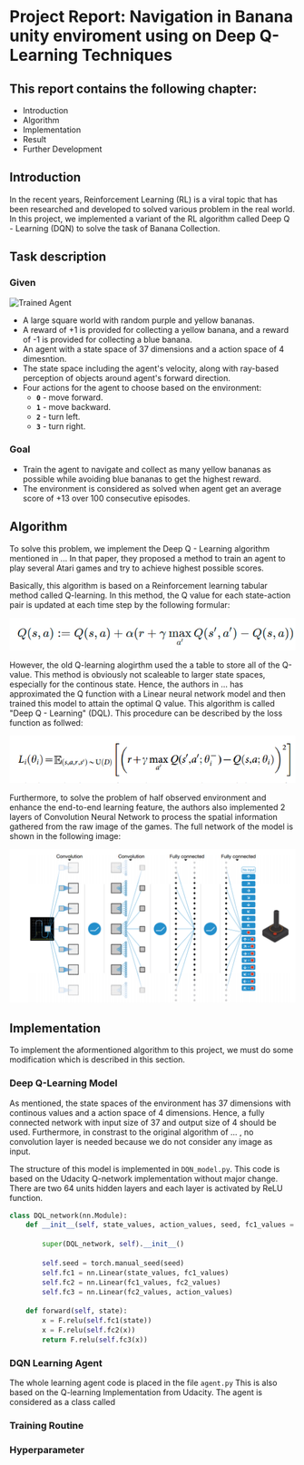 
[//]: # (Image References)

[image1]: https://user-images.githubusercontent.com/10624937/42135619-d90f2f28-7d12-11e8-8823-82b970a54d7e.gif "Trained Agent"
[image2]: Q_learning.png "Q_learning"
# Project Report: Navigation in Banana unity enviroment using on Deep Q-Learning Techniques

## This report contains the following chapter:
* Introduction
* Algorithm
* Implementation
* Result
* Further Development

## Introduction

In the recent years, Reinforcement Learning (RL) is a viral topic that has been researched and developed to solved various problem in the real world. In this project, we implemented a variant of the RL algorithm called Deep Q - Learning (DQN) to solve the task of Banana Collection. 

## Task description
### Given
![Trained Agent][image1]
* A large square world with random purple and yellow bananas.
* A reward of +1 is provided for collecting a yellow banana, and a reward of -1 is provided for collecting a blue banana.
* An agent with a state space of 37 dimensions and a action space of 4 dimesntion. 
* The state space including the agent's velocity, along with ray-based perception of objects around agent's forward direction.
* Four actions for the agent to choose based on the environment:
    - **`0`** - move forward.
    - **`1`** - move backward.
    - **`2`** - turn left.
    - **`3`** - turn right.

### Goal
* Train the agent to navigate and collect as many yellow bananas as possible while avoiding blue bananas to get the highest reward. 
* The environment is considered as solved when agent get an average score of +13 over 100 consecutive episodes.

## Algorithm
To solve this problem, we implement the Deep Q - Learning algorithm mentioned in ... In that paper, they proposed a method to train an agent to play several Atari games and try to achieve highest possible scores. 

Basically, this algorithm is based on a Reinforcement learning tabular method called Q-learning. In this method, the Q value for each state-action pair is updated at each time step by the following formular:

![Q_learning_formular](Asset/Q_learning.png)

However, the old Q-learning alogirthm used the a table to store all of the Q-value. This method is obviously not scaleable to larger state spaces, especially for the continous state. Hence, the authors in ... has approximated the Q function with a Linear neural network model and then trained this model to attain the optimal Q value. This algorithm is called "Deep Q - Learning" (DQL). This procedure can be described by the loss function as follwed:

![DQL Loss Function](Asset/DQL.png)

Furthermore, to solve the problem of half observed environment and enhance the end-to-end learning feature, the authors also implemented 2 layers of Convolution Neural Network to process the spatial information gathered from the raw image of the games. The full network of the model is shown in the following image:

![Model](Asset/CNN.png)

## Implementation

To implement the aformentioned algorithm to this project, we must do some modification which is described in this section. 

### Deep Q-Learning Model

As mentioned, the state spaces of the environment has 37 dimensions with continous values and a action space of 4 dimensions. Hence, a fully connected network with input size of 37 and output size of 4 should be used. Furthermore, in constrast to the original algorithm of ... , no convolution layer is needed because we do not consider any image as input. 

The structure of this model is implemented in `DQN_model.py`. This code is based on the Udacity Q-network implementation without major change. There are two 64 units hidden layers and each layer is activated by ReLU function. 


```python
class DQL_network(nn.Module):
    def __init__(self, state_values, action_values, seed, fc1_values = 64, fc2_values = 64):

        super(DQL_network, self).__init__()

        self.seed = torch.manual_seed(seed)
        self.fc1 = nn.Linear(state_values, fc1_values)
        self.fc2 = nn.Linear(fc1_values, fc2_values)
        self.fc3 = nn.Linear(fc2_values, action_values)

    def forward(self, state):
        x = F.relu(self.fc1(state))
        x = F.relu(self.fc2(x))
        return F.relu(self.fc3(x))
```

### DQN Learning Agent

The whole learning agent code is placed in the file `agent.py` This is also based on the Q-learning Implementation from Udacity. The agent is considered as a class called 

### Training Routine


### Hyperparameter